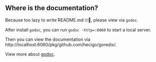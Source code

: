 ## Where is the documentation?

Because too lazy to write README.md 🙄🫣, please view via `godoc`.

After install `godoc`, you can run `godoc -http=:6060` to start a local server.

Then you can view the documentation via http://localhost:6060/pkg/github.com/hecigo/goredis/.

View more about [godoc](https://pkg.go.dev/golang.org/x/tools/cmd/godoc).
